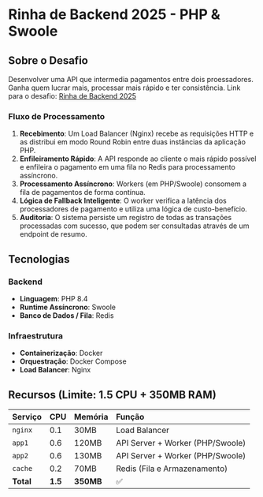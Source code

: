 # Rinha de Backend 2025 - PHP & Swoole

## Sobre o Desafio

Desenvolver uma API que intermedia pagamentos entre dois proessadores. Ganha quem lucrar mais, processar mais rápido e ter consistência. Link para o desafio: [Rinha de Backend 2025](https://github.com/zanfranceschi/rinha-de-backend-2025)

### Fluxo de Processamento

1.  **Recebimento**: Um Load Balancer (Nginx) recebe as requisições HTTP e as distribui em modo Round Robin entre duas instâncias da aplicação PHP.
2.  **Enfileiramento Rápido**: A API responde ao cliente o mais rápido possível e enfileira o pagamento em uma fila no Redis para processamento assíncrono.
3.  **Processamento Assíncrono**: Workers (em PHP/Swoole) consomem a fila de pagamentos de forma contínua.
4.  **Lógica de Fallback Inteligente**: O worker verifica a latência dos processadores de pagamento e utiliza uma lógica de custo-benefício.
5.  **Auditoria**: O sistema persiste um registro de todas as transações processadas com sucesso, que podem ser consultadas através de um endpoint de resumo.

## Tecnologias

### Backend

-   **Linguagem**: PHP 8.4
-   **Runtime Assíncrono**: Swoole
-   **Banco de Dados / Fila**: Redis

### Infraestrutura

-   **Containerização**: Docker
-   **Orquestração**: Docker Compose
-   **Load Balancer**: Nginx

## Recursos (Limite: 1.5 CPU + 350MB RAM)

| Serviço | CPU   | Memória   | Função                               |
| :------ | :---- |:----------| :----------------------------------- |
| `nginx` | 0.1   | 30MB      | Load Balancer                        |
| `app1`  | 0.6   | 120MB     | API Server + Worker (PHP/Swoole)     |
| `app2`  | 0.6   | 130MB     | API Server + Worker (PHP/Swoole)     |
| `cache` | 0.2   | 70MB      | Redis (Fila e Armazenamento)         |
| **Total** | **1.5** | **350MB** | ✅                                   |
